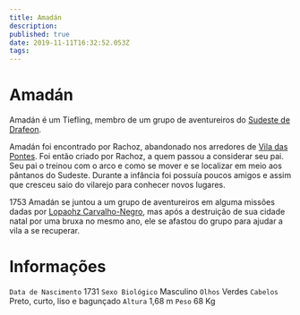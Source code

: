 ```yaml
---
title: Amadán
description: 
published: true
date: 2019-11-11T16:32:52.053Z
tags: 
---
```


<!-- SUBTITLE: Visão geral sobre Amadán -->

# Amadán
Amadán é um Tiefling, membro de um grupo de aventureiros do [Sudeste de Drafeon](/lugares/plano-material/drafeon/sudeste-de-drafeon#sudeste-de-drafeon).

Amadán foi encontrado por Rachoz, abandonado nos arredores de [Vila das Pontes](/lugares/plano-material/drafeon/sudeste-de-drafeon/vila-das-pontes#vila-das-pontes). Foi então criado por Rachoz, a quem passou a considerar seu pai. Seu pai o treinou com o arco e como se mover e se localizar em meio aos pântanos do Sudeste. Durante a infância foi possuía poucos amigos e assim que cresceu saio do vilarejo para conhecer novos lugares.

1753 Amadán se juntou a um grupo de aventureiros em alguma missões dadas por [Lopaohz Carvalho-Negro](/individuos/lopaohz-carvalho-negro#lopaohz-carvalho-negro), mas após a destruição de sua cidade natal por uma bruxa no mesmo ano, ele se afastou do grupo para ajudar a vila a se recuperar.
# Informações
`Data de Nascimento` 1731 
`Sexo Biológico` Masculino
`Olhos` Verdes
`Cabelos` Preto, curto, liso e bagunçado
`Altura` 1,68 m
`Peso` 68 Kg

